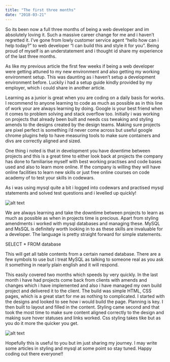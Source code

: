```yaml
---
title: "The first three months"
date: "2018-03-21"
---
```


So its been now a full three months of being a web developer and im absolutely loving it. Such a massive career change for me and i haven’t regretted it. I’ve gone from lowly customer service agent “hello how can i help today?” to web developer “I can build this and style it for you”.
Being proud of myself is an understatement and i thought id share my experience of the last three months.

As like my previous article the first few weeks if being a web developer were getting attuned to my new environment and also getting my working environment setup. This was daunting as i haven’t setup a development environment before. Luckily i had a setup guide kindly provided by my employer, which i could share in another article.

Learning as a junior is great when you are coding on a daily basis for works. I recommend to anyone learning to code as much as possible as in this line of work your are always learning by doing. Google is your best friend when it comes to problem solving and stack overflow too. Initially i was working on projects that already been built and needs css tweaking and styling amends to the designs created by the design teams. Making sure projects are pixel perfect is something i’d never come across but useful google chrome plugins help to have measuring tools to make sure containers and divs are correctly aligned and sized.

One thing i noted is that in development you have downtime between projects and this is a great time to either look back at projects the company has done to familiarise myself with best working practises and code bases used and also to learn more online. If the company is willing they will have online facilities to learn new skills or just free online courses on code academy of to test your skills in codewars.

As i was using mysql quite a bit i logged into codewars and practised mysql statements and solved test questions and i levelled up quickly!

![alt text](../images/level-up.jpeg "Level up")

We are always learning and take the downtime between projects to learn as much as possible as when in projects time is precious.
Apart from styling amendments i worked with mysql databases and managing these. MySQL and MsSQL is definitely worth looking in to as these skills are invaluable for a developer. The language is pretty straight forward for simple statements.

SELECT * FROM database

This will get all table contents from a certain named database. There are a few symbols to use but i treat MySQL as talking to someone real as you ask it something in nearly plain english and it will respond.

This easily covered two months which speeds by very quickly. In the last month i have had projects come back from clients with amends and changes which i have implemented and also i have managed my own build project and delivered it to the client.
The build was simple HTML, CSS pages, which is a great start for me as nothing to complicated. I started with the designs and looked to see how i would build the page. Planning is key. I then built to layout and filled in the content. Styling came second and that took the most time to make sure content aligned correctly to the design and making sure hover statuses and links worked. Css styling takes tike but as you do it more the quicker you get.

![alt text](../images/css.jpeg "NASA style image")

Hopefully this is useful to you but im just sharing my journey. I may write some articles in styling and mysql at some point so stay tuned.
Happy coding out there everyone!!